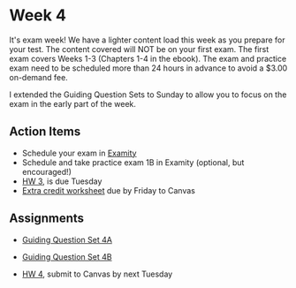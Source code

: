 # Week 4

It's exam week!  We have a lighter content load this week as you prepare for your test.  The content covered will NOT be on your first exam.  The first exam covers Weeks 1-3 (Chapters 1-4 in the ebook).  The exam and practice exam need to be scheduled more than 24 hours in advance to avoid a $3.00 on-demand fee.

I extended the Guiding Question Sets to Sunday to allow you to focus on the exam in the early part of the week.

## Action Items
* Schedule your exam in [Examity](https://psu.instructure.com/courses/1866869/external_tools/196889?display=borderless)
* Schedule and take practice exam 1B in Examity (optional, but encouraged!)
* [HW 3](https://genchem.science.psu.edu/homework-3-houck), is due Tuesday
* [Extra credit worksheet](https://media.ed.science.psu.edu/sites/media/ed/files/documents/pre_exam_1_extra_credit_worksheet_wc.pdf) due by Friday to Canvas


## Assignments
 
- [Guiding Question Set 4A](https://psu.instructure.com/courses/1866869/quizzes/3317735)

- [Guiding Question Set 4B](https://psu.instructure.com/courses/1866869/quizzes/3317745)
- [HW 4](https://genchem.science.psu.edu/homework-4-houck), submit to Canvas by next Tuesday





